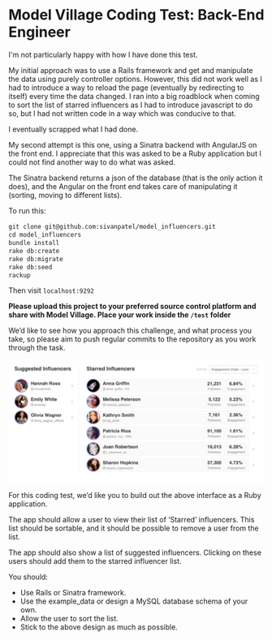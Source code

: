 # Model Village Coding Test: Back-End Engineer

I'm not particularly happy with how I have done this test.

My initial approach was to use a Rails framework and get and manipulate the data using purely controller options.
However, this did not work well as I had to introduce a way to reload the page (eventually by redirecting to itself) every time the data changed.
I ran into a big roadblock when coming to sort the list of starred influencers as I had to introduce javascript to do so, but I had not written code in a way which was conducive to that.

I eventually scrapped what I had done.

My second attempt is this one, using a Sinatra backend with AngularJS on the front end. I appreciate that this was asked to be a Ruby application but I could not find another way to do what was asked.

The Sinatra backend returns a json of the database (that is the only action it does), and the Angular on the front end takes care of manipulating it (sorting, moving to different lists).

To run this:
```
git clone git@github.com:sivanpatel/model_influencers.git
cd model_influencers
bundle install
rake db:create
rake db:migrate
rake db:seed
rackup
```

Then visit `localhost:9292`

**Please upload this project to your preferred source control platform and share with Model Village. Place your work inside the `/test` folder**

We’d like to see how you approach this challenge, and what process you take, so please aim to push regular commits to the repository as you work through the task.

![list design](./assets/influencer_list_design.png)

For this coding test, we’d like you to build out the above interface as a Ruby  application.

The app should allow a user to view their list of ‘Starred’ influencers. This list should be sortable, and it should be possible to remove a user from the list.

The app should also show a list of suggested influencers. Clicking on these users should add them to the starred influencer list.

You should:

* Use Rails or Sinatra framework.
* Use the example_data or design a MySQL database schema of your own.
* Allow the user to sort the list.
* Stick to the above design as much as possible.
